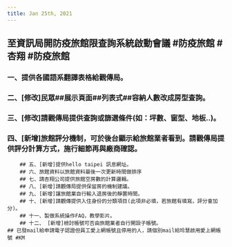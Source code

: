 ```yaml
---
title: Jan 25th, 2021
---
```


## 至資訊局開防疫旅館限查詢系統啟動會議 #防疫旅館 #杏翔 #防疫旅館
### 一、提供各國語系翻譯表格給觀傳局。
### 二、[修改]民眾##展示頁面##列表式##容納人數改成房型查詢。
### 三、[修改]請觀傳局提供查詢或篩選條件(如：坪數、窗型、地板..)。
### 四、[新增]旅館評分機制，可於後台顯示給旅館業者看到。請觀傳局提供評分計算方式，施行細節再與廠商確認。
        ## 五、[新增]提供hello taipei 訊息網址。
        ## 六、旅館資料以旅館資料最後一次更新時間做排序
        ## 七、請杏翔公司提供旅館空房數的計算邏輯。
        ## 八、[新增]請觀傳局提供保留房的機制建議。
        ## 九、[新增]讓旅館業自行輸入退房後的靜置時間。
        ## 十、[新增]請觀傳提供入住身份的分類項目(此項非必填，若旅館有填寫，評分會加分)。
        ## 十一、製做系統操作FAQ，教學影片。
        ## 十二、 [新增]檢討帳號可否由旅館業者自行開設子帳號。
    ## 已發mail給申請電子認證但員工愛上網帳號且停用的人，請個別mail給玲慧啟用愛上網帳號 #KM
